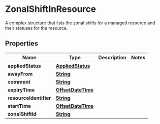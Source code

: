 

# ZonalShiftInResource

A complex structure that lists the zonal shifts for a managed resource and their statuses for the resource.

## Properties

| Name | Type | Description | Notes |
|------------ | ------------- | ------------- | -------------|
|**appliedStatus** | [**AppliedStatus**](AppliedStatus.md) |  |  |
|**awayFrom** | [**String**](String.md) |  |  |
|**comment** | [**String**](String.md) |  |  |
|**expiryTime** | [**OffsetDateTime**](OffsetDateTime.md) |  |  |
|**resourceIdentifier** | [**String**](String.md) |  |  |
|**startTime** | [**OffsetDateTime**](OffsetDateTime.md) |  |  |
|**zonalShiftId** | [**String**](String.md) |  |  |



